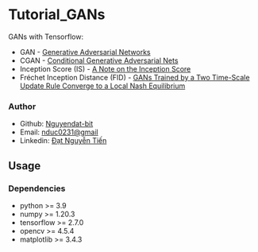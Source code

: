 # Tutorial_GANs
GANs with Tensorflow:
- GAN - <a href = 'https://arxiv.org/abs/1406.2661'>Generative Adversarial Networks</a>
- CGAN - <a href = 'https://arxiv.org/abs/1411.1784'>Conditional Generative Adversarial Nets</a>
- Inception Score (IS) - <a href = 'https://arxiv.org/pdf/1801.01973.pdf#:~:text=The%20Inception%20Score%20is%20a,from%20the%20CIFAR%2D10%20dataset.'>A Note on the Inception Score</a>
- Fréchet Inception Distance (FID) - <a href = 'https://arxiv.org/abs/1706.08500'>GANs Trained by a Two Time-Scale Update Rule Converge to a Local Nash Equilibrium</a>

### Author
<ul>
    <li>Github: <a href = "https://github.com/Nguyendat-bit">Nguyendat-bit</a> </li>
    <li>Email: <a href = "nduc0231@gmai.com">nduc0231@gmail</a></li>
    <li>Linkedin: <a href = "https://www.linkedin.com/in/nguyendat4801">Đạt Nguyễn Tiến</a></li>
</ul>

## Usage
### Dependencies
- python >= 3.9
- numpy >= 1.20.3
- tensorflow >= 2.7.0
- opencv >= 4.5.4
- matplotlib >= 3.4.3
